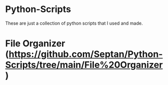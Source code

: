 # Python-Scripts
These are just a collection of python scripts that I used and made.

# File Organizer (https://github.com/Septan/Python-Scripts/tree/main/File%20Organizer)
